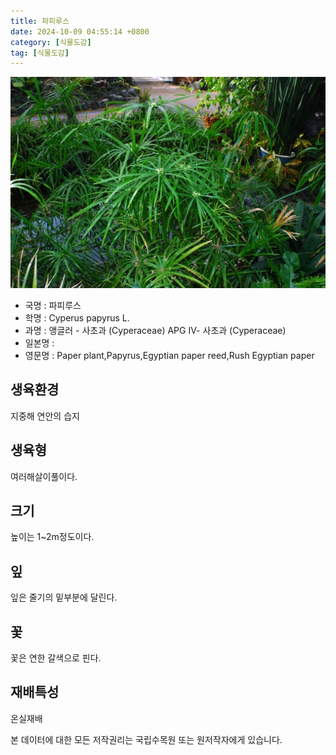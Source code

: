 ```yaml
---
title: 파피루스
date: 2024-10-09 04:55:14 +0800
category: [식물도감]
tag: [식물도감]
---
```




![파피루스](/assets/img/fileUpload/plants/basic/Cyperaceae/Cyperus/23174/23174_1_th2.jpg)
- 국명 : 파피루스
- 학명 : Cyperus papyrus L.
- 과명 : 앵글러 - 사초과 (Cyperaceae) APG Ⅳ- 사초과 (Cyperaceae)
- 일본명 : 
- 영문명 : Paper plant,Papyrus,Egyptian paper reed,Rush Egyptian paper


## 생육환경
지중해 연안의 습지
## 생육형
여러해살이풀이다.
## 크기
높이는 1~2m정도이다.
## 잎
잎은 줄기의 밑부분에 달린다.
## 꽃
꽃은 연한 갈색으로 핀다.
## 재배특성
온실재배






본 데이터에 대한 모든 저작권리는 국립수목원 또는 원저작자에게 있습니다.

